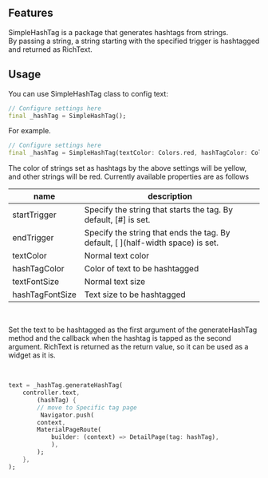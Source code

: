## Features

SimpleHashTag is a package that generates hashtags from strings.<br>
By passing a string, a string starting with the specified trigger is hashtagged and returned as RichText.

## Usage

You can use SimpleHashTag class to config text:

```dart
// Configure settings here
final _hashTag = SimpleHashTag();
```

For example.
```dart
// Configure settings here
final _hashTag = SimpleHashTag(textColor: Colors.red, hashTagColor: Colors.yellow);
```

The color of strings set as hashtags by the above settings will be yellow, and other strings will be red.
Currently available properties are as follows

|  name  |  description  |
| ---- | ---- |
|  startTrigger  |    Specify the string that starts the tag. By default, [#] is set.  |s
|  endTrigger  |    Specify the string that ends the tag. By default, [ ](half-width space) is set.  |
|  textColor  |   Normal text color  |
|  hashTagColor  |  Color of text to be hashtagged  |
|  textFontSize  |  Normal text size  |
|  hashTagFontSize  |  Text size to be hashtagged  |

<br>

Set the text to be hashtagged as the first argument of the generateHashTag method and the callback when the hashtag is tapped as the second argument. RichText is returned as the return value, so it can be used as a widget as it is.

<br>

```dart
text = _hashTag.generateHashTag(
    controller.text,
        (hashTag) {
        // move to Specific tag page
         Navigator.push(
        context,
        MaterialPageRoute(
            builder: (context) => DetailPage(tag: hashTag),
            ),
        );
    },
);
```
